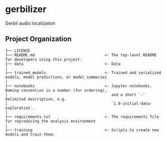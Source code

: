 gerbilizer
==============================

Gerbil audio localization

Project Organization
------------

    ├── LICENSE
    ├── README.md                               <- The top-level README for developers using this project.
    ├── data                                    <- Data
    │
    ├── trained_models                          <- Trained and serialized models, model predictions, or model summaries
    │
    ├── notebooks                               <- Jupyter notebooks. Naming convention is a number (for ordering),
    │                                              and a short `-` delimited description, e.g.
    │                                              `1.0-initial-data-exploration`.
    │
    ├── requirements.txt                        <- The requirements file for reproducing the analysis environment
    │
    ├── training                                <- Scripts to create new models and train them.
